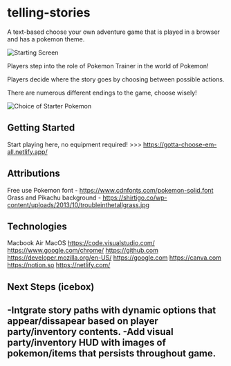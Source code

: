 # telling-stories

A text-based choose your own adventure game that is played in a browser and has a pokemon theme.


![Starting Screen](https://file.notion.so/f/f/a6799029-867e-4fd1-9571-a40b90a542a4/814e1cb1-2853-4c1e-8932-6610ad14e9af/README_sc1.png?id=abe41aa2-565a-4eed-b889-08f8f9110093&table=block&spaceId=a6799029-867e-4fd1-9571-a40b90a542a4&expirationTimestamp=1704441600000&signature=-hH7NI5jEQXpAhRKT61-4jHWLD8tglYYqqoTt9pQhco&downloadName=README_sc1.png)


Players step into the role of Pokemon Trainer in the world of Pokemon!

Players decide where the story goes by choosing between possible actions.

There are numerous different endings to the game, choose wisely!

![Choice of Starter Pokemon](https://file.notion.so/f/f/a6799029-867e-4fd1-9571-a40b90a542a4/625dc278-ecf3-4d22-a303-37dcc63f6615/README_sc2.png?id=3b723e15-0388-4ec4-b75c-697aeb6402c2&table=block&spaceId=a6799029-867e-4fd1-9571-a40b90a542a4&expirationTimestamp=1704441600000&signature=v0sUHODAuQIyG5eeTi1hOU1vtmHIXl3wp5iShq2IWHk&downloadName=README_sc2.png)


## Getting Started

Start playing here, no equipment required! >>> https://gotta-choose-em-all.netlify.app/ 


## Attributions

Free use Pokemon font - https://www.cdnfonts.com/pokemon-solid.font
Grass and Pikachu background - https://shirtigo.co/wp-content/uploads/2013/10/troubleinthetallgrass.jpg


## Technologies

Macbook Air
MacOS
https://code.visualstudio.com/
https://www.google.com/chrome/
https://github.com
https://developer.mozilla.org/en-US/
https://google.com
https://canva.com
https://notion.so
https://netlify.com/


## Next Steps (icebox)

-Intgrate story paths with dynamic options that appear/dissapear based on player party/inventory contents.
-Add visual party/inventory HUD with images of pokemon/items that persists throughout game.
-